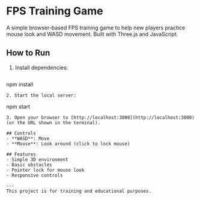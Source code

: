 # FPS Training Game

A simple browser-based FPS training game to help new players practice mouse look and WASD movement. Built with Three.js and JavaScript.

## How to Run

1. Install dependencies:
   ```
npm install
   ```
2. Start the local server:
   ```
npm start
   ```
3. Open your browser to [http://localhost:3000](http://localhost:3000) (or the URL shown in the terminal).

## Controls
- **WASD**: Move
- **Mouse**: Look around (click to lock mouse)

## Features
- Simple 3D environment
- Basic obstacles
- Pointer lock for mouse look
- Responsive controls

---
This project is for training and educational purposes.
